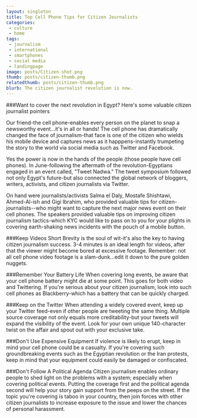 ```yaml
---
layout: singleton
title: Top Cell Phone Tips for Citizen Journalists
categories:
 - culture
 - home
tags:
 - journalism
 - international
 - smartphones
 - social media
 - landingpage
image: posts/Citizen-shot.png
thumb: posts/citizen-thumb.png
relatedthumb: posts/citizen-thumb.png
blurb: The citizen journalist revolution is now.
---
```


###Want to cover the next revolution in Egypt? Here's some valuable citizen journalist pointers

Our friend-the cell phone-enables every person on the planet to snap a newsworthy event…it's in all or hands! The cell phone has dramatically changed the face of journalism-that face is one of the citizen who wields his mobile device and captures news as it happpens-instantly trumpeting the story to the world via social media such as Twitter and Facebook.

Yes the power is now in the hands of the people (those people have cell phones). In June-following the aftermath of the revolution-Egyptians engaged in an event called, "Tweet Nadwa." The tweet symposium followed not only Egypt's future-but also connected the global network of bloggers, writers, activists, and citizen journalists via Twitter.

On hand were journalists/activists Salma el Daly, Mostafe Shishtawi, Ahmed-Al-ish and Gigi Ibrahim, who provided valuable tips for citizen-journalists--who might want to capture the next major news event on their cell phones. The speakers provided valuable tips on improving citizen journalism tactics-which KYC would like to pass on to you for your plights in covering earth-shaking news incidents with the pouch of a mobile button.

###Keep Videos Short
Brevity is the soul of wit-it's also the key to having citizen journalism success. 3-4 minutes is an ideal length for videos, after that the viewer might become bored at excessive footage. Remember: not all cell phone video footage is a slam-dunk…edit it down to the pure golden nuggets.

###Remember Your Battery Life
When covering long events, be aware that your cell phone battery might die at some point. This goes for both video and Twittering. If you're serious about your citizen journalism, look into such cell phones as Blackberry-which has a battery that can be quickly charged.

###Keep on the Twitter
When attending a widely covered event, keep up your Twitter feed-even if other people are tweeting the same thing. Multiple source coverage not only equals more creditability-but your tweets will expand the visibility of the event. Look for your own unique 140-character twist on the affair and spout out with your exclusive take.

###Don't Use Expensive Equipment
If violence is likely to erupt, keep in mind your cell phone could be a casualty. If you're covering such groundbreaking events such as the Egyptian revolution or the Iran protests, keep in mind that your equipment could easily be damaged or confiscated.

###Don't Follow A Political Agenda
Citizen journalism enables ordinary people to shed light on the problems with a system; especially when covering political events. Putting the coverage first and the political agenda second will help your story gain support from the peeps on the street. If the topic you're covering is taboo in your country, then join forces with other citizen journalists to increase exposure to the issue and lower the chances of personal harassment.

